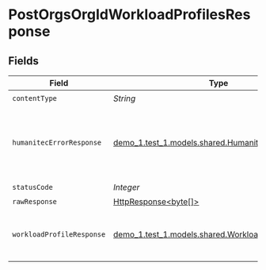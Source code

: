 # PostOrgsOrgIdWorkloadProfilesResponse


## Fields

| Field                                                                                                                    | Type                                                                                                                     | Required                                                                                                                 | Description                                                                                                              |
| ------------------------------------------------------------------------------------------------------------------------ | ------------------------------------------------------------------------------------------------------------------------ | ------------------------------------------------------------------------------------------------------------------------ | ------------------------------------------------------------------------------------------------------------------------ |
| `contentType`                                                                                                            | *String*                                                                                                                 | :heavy_check_mark:                                                                                                       | N/A                                                                                                                      |
| `humanitecErrorResponse`                                                                                                 | [demo_1.test_1.models.shared.HumanitecErrorResponse](../../models/shared/HumanitecErrorResponse.md)                      | :heavy_minus_sign:                                                                                                       | One or more request parameters is missing or invalid.<br/><br/>                                                          |
| `statusCode`                                                                                                             | *Integer*                                                                                                                | :heavy_check_mark:                                                                                                       | N/A                                                                                                                      |
| `rawResponse`                                                                                                            | [HttpResponse<byte[]>](https://docs.oracle.com/en/java/javase/11/docs/api/java.net.http/java/net/http/HttpResponse.html) | :heavy_minus_sign:                                                                                                       | N/A                                                                                                                      |
| `workloadProfileResponse`                                                                                                | [demo_1.test_1.models.shared.WorkloadProfileResponse](../../models/shared/WorkloadProfileResponse.md)                    | :heavy_minus_sign:                                                                                                       | The newly created Workload Profile.<br/><br/>                                                                            |